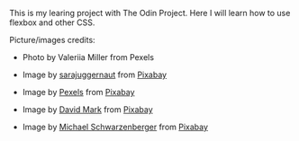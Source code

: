 This is my learing project with The Odin Project. Here I will learn how to use flexbox and other CSS.

Picture/images credits:

- Photo by Valeriia Miller from Pexels

- Image by <a href="https://pixabay.com/users/sarajuggernaut-28237/?utm_source=link-attribution&amp;utm_medium=referral&amp;utm_campaign=image&amp;utm_content=167089">sarajuggernaut</a> from <a href="https://pixabay.com/?utm_source=link-attribution&amp;utm_medium=referral&amp;utm_campaign=image&amp;utm_content=167089">Pixabay</a>

- Image by <a href="https://pixabay.com/users/pexels-2286921/?utm_source=link-attribution&amp;utm_medium=referral&amp;utm_campaign=image&amp;utm_content=1867285">Pexels</a> from <a href="https://pixabay.com/?utm_source=link-attribution&amp;utm_medium=referral&amp;utm_campaign=image&amp;utm_content=1867285">Pixabay</a>

- Image by <a href="https://pixabay.com/users/12019-12019/?utm_source=link-attribution&amp;utm_medium=referral&amp;utm_campaign=image&amp;utm_content=123784">David Mark</a> from <a href="https://pixabay.com/?utm_source=link-attribution&amp;utm_medium=referral&amp;utm_campaign=image&amp;utm_content=123784">Pixabay</a>

- Image by <a href="https://pixabay.com/users/blickpixel-52945/?utm_source=link-attribution&amp;utm_medium=referral&amp;utm_campaign=image&amp;utm_content=463928">Michael Schwarzenberger</a> from <a href="https://pixabay.com/?utm_source=link-attribution&amp;utm_medium=referral&amp;utm_campaign=image&amp;utm_content=463928">Pixabay</a>
